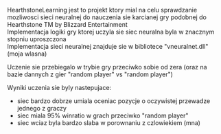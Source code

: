 HearthstoneLearning jest to projekt ktory mial na celu sprawdzanie mozliwosci sieci neuralnej do nauczenia sie karcianej gry podobnej do Hearthstone TM by Blizzard Entertainment  
Implementacja logiki gry ktorej uczyla sie siec neuralna byla w znacznym stopniu uproszczona  
Implementacja sieci neuralnej znajduje sie w bibliotece "vneuralnet.dll" (moja wlasna)  

Uczenie sie przebiegalo w trybie gry przeciwko sobie od zera (oraz na bazie dannych z gier "random player" vs "random player")

Wyniki uczenia sie byly nastepujace:
- siec bardzo dobrze umiala oceniac pozycje o oczywistej przewadze jednego z graczy
- siec miala 95% winratio w grach przeciwko "random player"
- siec wciaz byla bardzo slaba w porownaniu z czlowiekiem (mna)
